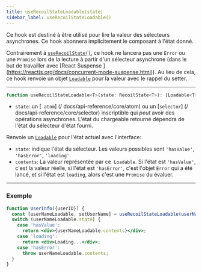 ```yaml
---
title: useRecoilStateLoadable(state)
sidebar_label: useRecoilStateLoadable()
---
```


Ce hook est destiné à être utilisé pour lire la valeur des sélecteurs asynchrones. Ce hook abonnera implicitement le composant à l'état donné.

Contrairement à [`useRecoilState()`](/docs_FR-fr/api-reference/core/useRecoilState), ce hook ne lancera pas une `Error` ou une `Promise` lors de la lecture à partir d'un sélecteur asynchrone (dans le but de travailler avec [React Suspense ] (https://reactjs.org/docs/concurrent-mode-suspense.html)). Au lieu de cela, ce hook renvoie un objet [`Loadable`](/docs_FR-fr/api-reference/core/Loadable) pour la valeur avec le rappel du setter.

---

```jsx
function useRecoilStateLoadable<T>(state: RecoilState<T>): [Loadable<T>, (T | (T => T)) => void]
```
- `state`: un [` atom`] (/ docs/api-reference/core/atom) ou un [`selector`] (/ docs/api-reference/core/selector) inscriptible qui _peut_ avoir des opérations asynchrones. L'état du chargeable retourné dépendra de l'état du sélecteur d'état fourni.

Renvoie un [`Loadable`](/docs_FR-fr/api-reference/core/Loadable) pour l'état actuel avec l'interface:

- `state`: indique l'état du sélecteur. Les valeurs possibles sont `'hasValue'`, `'hasError'`, `'loading'`.
- `contents`: La valeur représentée par ce` Loadable`. Si l'état est `'hasValue'`, c'est la valeur réelle, si l'état est `'hasError'`, c'est l'objet `Error` qui a été lancé, et si l'état est `loading`, alors c'est une `Promise` du évaluer.

---

### Exemple

```jsx
function UserInfo({userID}) {
  const [userNameLoadable, setUserName] = useRecoilStateLoadable(userNameQuery(userID));
  switch (userNameLoadable.state) {
    case 'hasValue':
      return <div>{userNameLoadable.contents}</div>;
    case 'loading':
      return <div>Loading...</div>;
    case 'hasError':
      throw userNameLoadable.contents;
  }
}
